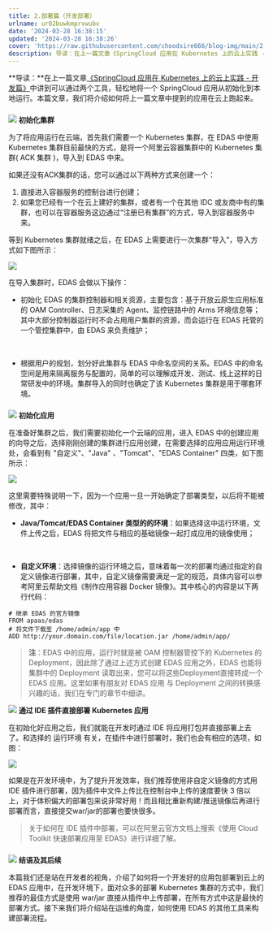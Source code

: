 ```yaml
---
title: 2.部署篇（开发部署）
urlname: ur02buwkmprvwubv
date: '2024-03-28 16:38:15'
updated: '2024-03-28 16:38:26'
cover: 'https://raw.githubusercontent.com/choodsire666/blog-img/main/2.部署篇（开发部署）/bd7bae067cc06eee39f54fd92aede025.gif'
description: 导读：在上一篇文章《SpringCloud 应用在 Kubernetes 上的云上实践 - 开发篇》中讲到可以通过两个工具，轻松地将一个 SpringCloud 应用从初始化到本地运行。本篇文章，我们将介绍如何将上一篇文章中提到的应用在云上跑起来。初始化集群为了将应用运行在云端，首先我们需要一...
---
```

**导读：**在上一篇文章[《SpringCloud 应用在 Kubernetes 上的云上实践 - 开发篇》](https://www.yuque.com/xiankanpengyouquandisitiaodongtai/wewxb3/hw0mpc)中讲到可以通过两个工具，轻松地将一个 SpringCloud 应用从初始化到本地运行。本篇文章，我们将介绍如何将上一篇文章中提到的应用在云上跑起来。

### 
![](https://raw.githubusercontent.com/choodsire666/blog-img/main/2.部署篇（开发部署）/bd7bae067cc06eee39f54fd92aede025.gif)
**初始化集群**

为了将应用运行在云端，首先我们需要一个 Kubernetes 集群，在 EDAS 中使用 Kubernetes 集群目前最快的方式，是将一个阿里云容器集群中的 Kubernetes 集群( ACK 集群 )，导入到 EDAS 中来。

如果还没有ACK集群的话，您可以通过以下两种方式来创建一个：

1. 直接进入容器服务的控制台进行创建；
2. 如果您已经有一个在云上建好的集群，或者有一个在其他 IDC 或友商中有的集群，也可以在容器服务这边通过“注册已有集群”的方式，导入到容器服务中来。

等到 Kubernetes 集群就绪之后，在 EDAS 上需要进行一次集群“导入”，导入方式如下图所示：

![](https://raw.githubusercontent.com/choodsire666/blog-img/main/2.部署篇（开发部署）/c8246a295bc7a19aac528d181fb5006b.jpeg)

在导入集群时，EDAS 会做以下操作：

- 初始化 EDAS 的集群控制器和相关资源，主要包含：基于开放云原生应用标准的 OAM Controller、日志采集的 Agent、监控链路中的 Arms 环境信息等；其中大部分控制器运行时不会占用用户集群的资源，而会运行在 EDAS 托管的一个管控集群中，由 EDAS 来负责维护；

 

- 根据用户的规划，划分好此集群与 EDAS 中命名空间的关系。EDAS 中的命名空间是用来隔离服务与配置的，简单的可以理解成开发、测试、线上这样的日常研发中的环境。集群导入的同时也确定了该 Kubernetes 集群是用于哪套环境。

### 
![](https://raw.githubusercontent.com/choodsire666/blog-img/main/2.部署篇（开发部署）/76f91687085901df738325acca921b99.gif)
**初始化应用**

在准备好集群之后，我们需要初始化一个云端的应用，进入 EDAS 中的创建应用的向导之后，选择刚刚创建的集群进行应用创建，在需要选择的应用应用运行环境处，会看到有 "自定义"、"Java" 、"Tomcat"、"EDAS Container" 四类，如下图所示：

![](https://raw.githubusercontent.com/choodsire666/blog-img/main/2.部署篇（开发部署）/a23f950f7935aad4ac6aabbc382b0b80.jpeg)

这里需要特殊说明一下，因为一个应用一旦一开始确定了部署类型，以后将不能被修改，其中：

- **Java/Tomcat/EDAS Container 类型的的环境**：如果选择这中运行环境，文件上传之后，EDAS 将把文件与相应的基础镜像一起打成应用的镜像使用；

 

- **自定义环境**：选择镜像的运行环境之后，意味着每一次的部署均通过指定的自定义镜像进行部署，其中，自定义镜像需要满足一定的规范，具体内容可以参考阿里云帮助文档《制作应用容器 Docker 镜像》。其中核心的内容是以下两行代码：

```
# 继承 EDAS 的官方镜像
FROM apaas/edas
# 将文件下载至 /home/admin/app 中
ADD http://your.domain.com/file/location.jar /home/admin/app/
```

> **注**：EDAS 中的应用，运行时就是被 OAM 控制器管控下的 Kubernetes 的 Deployment，因此除了通过上述方式创建 EDAS 应用之外，EDAS 也能将集群中的 Deployment 读取出来，您可以将这些Deployment直接转成一个 EDAS 应用。这里如果有朋友对 EDAS 应用 与 Deployment 之间的转换感兴趣的话，我们在专门的章节中细讲。


![](https://raw.githubusercontent.com/choodsire666/blog-img/main/2.部署篇（开发部署）/c470daee8364bef2fa29690e5aabb5d8.gif)
**通过 IDE 插件直接部署 Kubernetes 应用**

在初始化好应用之后，我们就能在开发时通过 IDE 将应用打包并直接部署上去了。和选择的 运行环境 有关，在插件中进行部署时，我们也会有相应的选项，如图：

![](https://raw.githubusercontent.com/choodsire666/blog-img/main/2.部署篇（开发部署）/2c375e4de2937d0c258e9d5649a1f652.jpeg)

如果是在开发环境中，为了提升开发效率，我们推荐使用非自定义镜像的方式用 IDE 插件进行部署，因为插件中文件上传比在控制台中上传的速度要快 3 倍以上，对于体积偏大的部署包来说非常好用！而且相比重新构建/推送镜像后再进行部署而言，直接提交war/jar的部署也要快很多。

> 关于如何在 IDE 插件中部署，可以在阿里云官方文档上搜索《使用 Cloud Toolkit 快速部署应用至 EDAS》进行详细了解。


### 
![](https://raw.githubusercontent.com/choodsire666/blog-img/main/2.部署篇（开发部署）/7e82cb996ed15b8a0d18067d9c1a5b42.gif)
**结语及其后续**

本篇我们还是站在开发者的视角，介绍了如何将一个开发好的应用包部署到云上的 EDAS 应用中，在开发环境下，面对众多的部署 Kubernetes 集群的方式中，我们推荐的最佳方式是使用 war/jar 直接从插件中上传部署，在所有方式中这是最快的部署方式。接下来我们将介绍站在运维的角度，如何使用 EDAS 的其他工具来构建部署流程。
